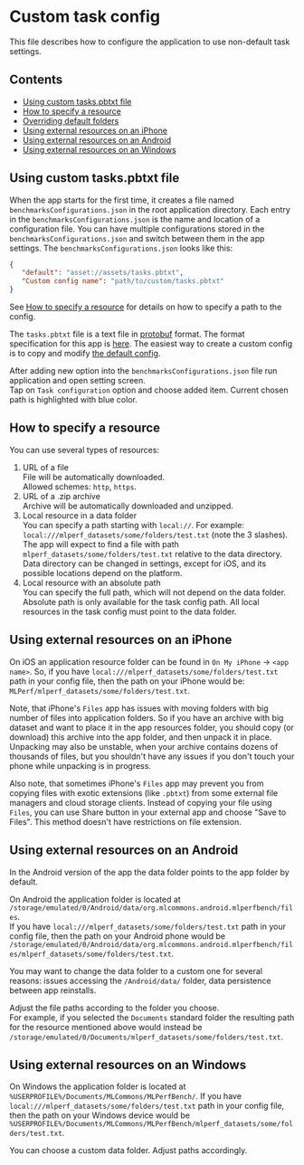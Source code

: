 # Custom task config

This file describes how to configure the application to use non-default task settings.

## Contents

* [Using custom tasks.pbtxt file](#using-custom-taskspbtxt-file)
* [How to specify a resource](#how-to-specify-a-resource)
* [Overriding default folders](#overriding-default-folders)
* [Using external resources on an iPhone](#using-external-resources-on-an-iphone)
* [Using external resources on an Android](#using-external-resources-on-an-android)
* [Using external resources on an Windows](#using-external-resources-on-an-windows)

## Using custom tasks.pbtxt file

When the app starts for the first time, it creates a file named `benchmarksConfigurations.json`
in the root application directory.
Each entry in the `benchmarksConfigurations.json` is the name and location of a configuration file.
You can have multiple configurations stored in the `benchmarksConfigurations.json` and switch
between them in the app settings.
The `benchmarksConfigurations.json` looks like this:

```json
{
   "default": "asset://assets/tasks.pbtxt",
   "Custom config name": "path/to/custom/tasks.pbtxt"
}
```

See [How to specify a resource](#how-to-specify-a-resource) for details on how to specify a path to the config.

The `tasks.pbtxt` file is a text file in [protobuf](https://developers.google.com/protocol-buffers) format.
The format specification for this app is [here](../flutter/cpp/proto/mlperf_task.proto).
The easiest way to create a custom config is to copy and modify [the default config](../flutter/assets/tasks.pbtxt).

After adding new option into the `benchmarksConfigurations.json` file
run application and open setting screen.  
Tap on `Task configuration` option
and choose added item. Current chosen path is highlighted with blue color.

## How to specify a resource

You can use several types of resources:

1. URL of a file  
File will be automatically downloaded.  
Allowed schemes: `http`, `https`.
2. URL of a .zip archive  
Archive will be automatically downloaded and unzipped.
3. Local resource in a data folder  
You can specify a path starting with `local://`. For example: `local:///mlperf_datasets/some/folders/test.txt` (note the 3 slashes).  
The app will expect to find a file with path `mlperf_datasets/some/folders/test.txt` relative to the data directory.  
Data directory can be changed in settings, except for iOS, and its possible locations depend on the platform.
4. Local resource with an absolute path  
You can specify the full path, which will not depend on the data folder.  
Absolute path is only available for the task config path. All local resources in the task config must point to the data folder.

## Using external resources on an iPhone

On iOS an application resource folder can be found in `On My iPhone` -> `<app name>`.
So, if you have `local:///mlperf_datasets/some/folders/test.txt` path in your config file,
then the path on your iPhone would be: `MLPerf/mlperf_datasets/some/folders/test.txt`.

Note, that iPhone's `Files` app has issues with moving folders with big number of files into application folders.
So if you have an archive with big dataset and want to place it in the app resources folder,
you should copy (or download) this archive into the app folder, and then unpack it in place.
Unpacking may also be unstable, when your archive contains dozens of thousands of files,
but you shouldn't have any issues if you don't touch your phone while unpacking is in progress.

Also note, that sometimes iPhone's `Files` app may prevent you from copying files with exotic extensions (like `.pbtxt`)
from some external file managers and cloud storage clients.
Instead of copying your file using `Files`, you can use Share button in your external app and choose "Save to Files".
This method doesn't have restrictions on file extension.

## Using external resources on an Android

In the Android version of the app the data folder points to the app folder by default.

On Android the application folder is located at
`/storage/emulated/0/Android/data/org.mlcommons.android.mlperfbench/files`.  
If you have `local:///mlperf_datasets/some/folders/test.txt` path in your config file,
then the path on your Android phone would be
`/storage/emulated/0/Android/data/org.mlcommons.android.mlperfbench/files/mlperf_datasets/some/folders/test.txt`.

You may want to change the data folder to a custom one for several reasons:
issues accessing the `/Android/data/` folder,
data persistence between app reinstalls.

Adjust the file paths according to the folder you choose.  
For example, if you selected the `Documents` standard folder
the resulting path for the resource mentioned above would instead be
`/storage/emulated/0/Documents/mlperf_datasets/some/folders/test.txt`.

## Using external resources on an Windows

On Windows the application folder is located at `%USERPROFILE%/Documents/MLCommons/MLPerfBench/`.
If you have `local:///mlperf_datasets/some/folders/test.txt` path in your config file,
then the path on your Windows device would be
`%USERPROFILE%/Documents/MLCommons/MLPerfBench/mlperf_datasets/some/folders/test.txt`.

You can choose a custom data folder. Adjust paths accordingly.
